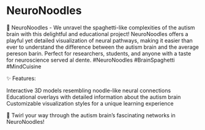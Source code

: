 # NeuroNoodles
🧠 NeuroNoodles - We unravel the spaghetti-like complexities of the autism brain with this delightful and educational project! NeuroNoodles offers a playful yet detailed visualization of neural pathways, making it easier than ever to understand the difference between the autism brain and the average pereson barin. Perfect for researchers, students, and anyone with a taste for neuroscience served al dente. #NeuroNoodles #BrainSpaghetti #MindCuisine

✨ Features:

Interactive 3D models resembling noodle-like neural connections
Educational overlays with detailed information about the autism brain
Customizable visualization styles for a unique learning experience

🚀 Twirl your way through the autism brain’s fascinating networks in NeuroNoodles!
